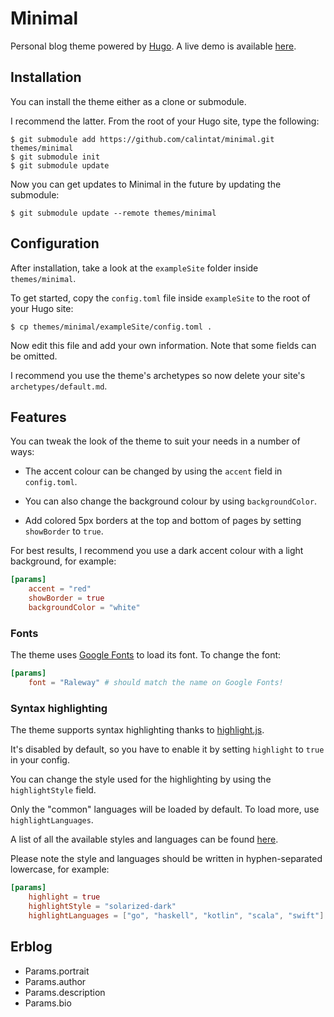 # Minimal

Personal blog theme powered by [Hugo](https://gohugo.io).
A live demo is available [here](https://themes.gohugo.io/theme/minimal/).

## Installation

You can install the theme either as a clone or submodule.

I recommend the latter. From the root of your Hugo site, type the following:

```
$ git submodule add https://github.com/calintat/minimal.git themes/minimal
$ git submodule init
$ git submodule update
```

Now you can get updates to Minimal in the future by updating the submodule:

```
$ git submodule update --remote themes/minimal
```

## Configuration

After installation, take a look at the `exampleSite` folder inside `themes/minimal`.

To get started, copy the `config.toml` file inside `exampleSite` to the root of your Hugo site:

```
$ cp themes/minimal/exampleSite/config.toml .
```

Now edit this file and add your own information. Note that some fields can be omitted.

I recommend you use the theme's archetypes so now delete your site's `archetypes/default.md`.

## Features

You can tweak the look of the theme to suit your needs in a number of ways:

- The accent colour can be changed by using the `accent` field in `config.toml`.

- You can also change the background colour by using `backgroundColor`.

- Add colored 5px borders at the top and bottom of pages by setting `showBorder` to `true`.

For best results, I recommend you use a dark accent colour with a light background, for example:

```toml
[params]
    accent = "red"
    showBorder = true
    backgroundColor = "white"
```

### Fonts

The theme uses [Google Fonts](https://fonts.google.com) to load its font. To change the font:

```toml
[params]
    font = "Raleway" # should match the name on Google Fonts!
```

### Syntax highlighting

The theme supports syntax highlighting thanks to [highlight.js](https://highlightjs.org).

It's disabled by default, so you have to enable it by setting `highlight` to `true` in your config.

You can change the style used for the highlighting by using the `highlightStyle` field.

Only the "common" languages will be loaded by default. To load more, use `highlightLanguages`.

A list of all the available styles and languages can be found [here](https://highlightjs.org/static/demo/).

Please note the style and languages should be written in hyphen-separated lowercase, for example:

```toml
[params]
    highlight = true
    highlightStyle = "solarized-dark"
    highlightLanguages = ["go", "haskell", "kotlin", "scala", "swift"]
```


## Erblog

* Params.portrait
* Params.author
* Params.description
* Params.bio
